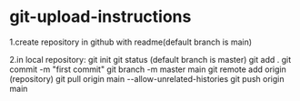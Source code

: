 # git-upload-instructions

1.create repository in github with readme(default branch is main)

2.in local repository:
git init 
git status (default branch is master)
git add .
git commit -m "first commit"
git branch -m master main
git remote add origin (repository)
git pull origin main --allow-unrelated-histories
git push origin main

